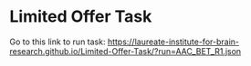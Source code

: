 # Limited Offer Task

Go to this link to run task:
https://laureate-institute-for-brain-research.github.io/Limited-Offer-Task/?run=AAC_BET_R1.json